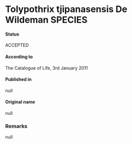 Tolypothrix tjipanasensis De Wildeman SPECIES
=======

#### Status
ACCEPTED

#### According to
The Catalogue of Life, 3rd January 2011

#### Published in
null

#### Original name
null

### Remarks
null